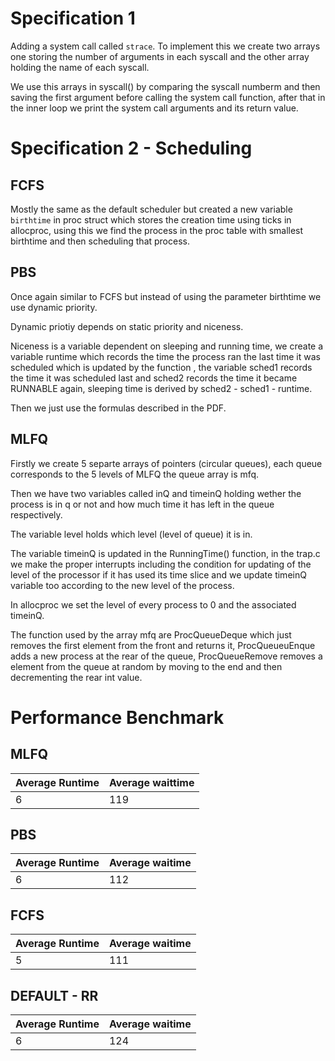 # Specification 1
Adding a system call called `strace`.
To implement this we create two arrays one storing the number of arguments in each syscall and the other array holding the name of each syscall.

We use this arrays in syscall() by comparing the syscall numberm and then saving the first argument before calling the system call function, after that in the inner loop we print the system call arguments and its return value.

# Specification 2 - Scheduling

## FCFS 

Mostly the same as the default scheduler but created a new variable `birthtime` in proc struct which stores the creation time using ticks in allocproc, using this we find the process in the proc table with smallest birthtime and then scheduling that process.

## PBS 

Once again similar to FCFS but instead of using the parameter birthtime we use dynamic priority.

Dynamic priotiy depends on static priority and niceness.

Niceness is a variable dependent on sleeping and running time, we create a variable runtime which records the time the process ran the last time it was scheduled which is updated by the function , the variable sched1 records the time it was scheduled last and sched2 records the time it became RUNNABLE again, sleeping time is derived by sched2 - sched1 - runtime.

Then we just use the formulas described in the PDF.

## MLFQ

Firstly we create 5 separte arrays of pointers (circular queues), each queue corresponds to the 5 levels of MLFQ the queue array is mfq.

Then we have two variables called inQ and timeinQ holding wether the process is in q or not and how much time it has left in the queue respectively. 

The variable level holds which level (level of queue) it is in.

The variable timeinQ is updated in the RunningTime() function, in the trap.c we make the proper interrupts including the condition for updating of the level of the processor if it has used its time slice and we update timeinQ variable too according to the new level of the process.

In allocproc we set the level of every process to 0 and the associated timeinQ.

The function used by the array mfq are ProcQueueDeque which just removes the first element from the front and returns it, ProcQueueuEnque adds a new process at the rear of the queue, ProcQueueRemove removes a element from the queue at random by moving to the end and then decrementing the rear int value.

# Performance Benchmark 

## MLFQ 

| Average Runtime | Average waittime |
| --------------- | ---------------- |
| 6              | 119               |

## PBS

| Average Runtime | Average waitime |
| --------------- | --------------- |
| 6               | 112              |

## FCFS
| Average Runtime | Average waitime |
| --------------- | --------------- |
| 5               | 111             |

## DEFAULT - RR
| Average Runtime | Average waitime |
| --------------- | --------------- |
| 6               | 124            |